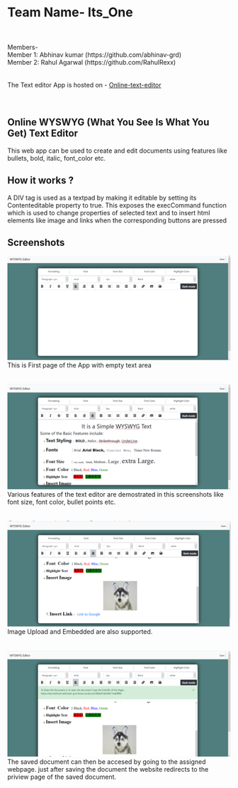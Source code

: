<h1>Team Name- Its_One</h1><br/>
<br/>
Members-<br/>
Member 1: Abhinav kumar (https://github.com/abhinav-grd)<br/>
Member 2: Rahul Agarwal (https://github.com/RahulRexx)<br/>

<br>
<br>
The Text editor App is hosted on - <a href="https://online-text-editor.herokuapp.com/">Online-text-editor</a>
<br>
<br>
</br>
<h2>Online WYSWYG (What You See Is What You Get) Text Editor</h2>
This web app can be used to create and edit documents using features like bullets, bold, italic, font_color etc.

<h2>How it works ?</h2>
A DIV tag is used as a textpad by making it editable by setting its Contenteditable property to true. This exposes the execCommand function which is used to change   properties of selected text and to insert html elements like image and links  when the corresponding buttons are pressed

<h2>Screenshots</h2>

<img src="./screenshots/blank_page.png">
This is First page of the App with empty text area
<br>
<br>
<br>
<img src="./screenshots/basic.png">
Various features of the text editor are demostrated in this screenshots like font size, font color, bullet points etc.
<br>
<br>
<br>
<img src="./screenshots/image_input.png">
Image Upload and Embedded are also supported.
<br>
<br>
<br>

<img src="./screenshots/saved.png">
The saved document can then be accesed by going to the assigned webpage. just after saving the document the website redirects to the priview page of the saved document.

